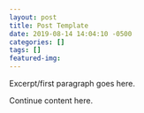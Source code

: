 ```yaml
---
layout: post
title: Post Template
date: 2019-08-14 14:04:10 -0500
categories: []
tags: []
featured-img: 
---
```


Excerpt/first paragraph goes here.
<!--more-->

Continue content here.
